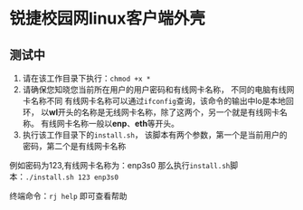 # 锐捷校园网linux客户端外壳

## 测试中

1. 请在该工作目录下执行：`chmod +x *`
2. 请确保您知晓您当前所在用户的用户密码和有线网卡名称，
不同的电脑有线网卡名称不同
有线网卡名称可以通过`ifconfig`查询，该命令的输出中lo是本地回环，
以**wl**开头的名称是无线网卡名称，除了这两个，另一个就是有线网卡名称。
有线网卡名称一般以**enp**、**eth**等开头。
3. 执行该工作目录下的`install.sh`，
该脚本有两个参数，第一个是当前用户的密码，第二个是有线网卡名称

例如密码为123,有线网卡名称为：enp3s0
那么执行`install.sh`脚本：`./install.sh 123 enp3s0` 

终端命令：`rj help` 即可查看帮助

